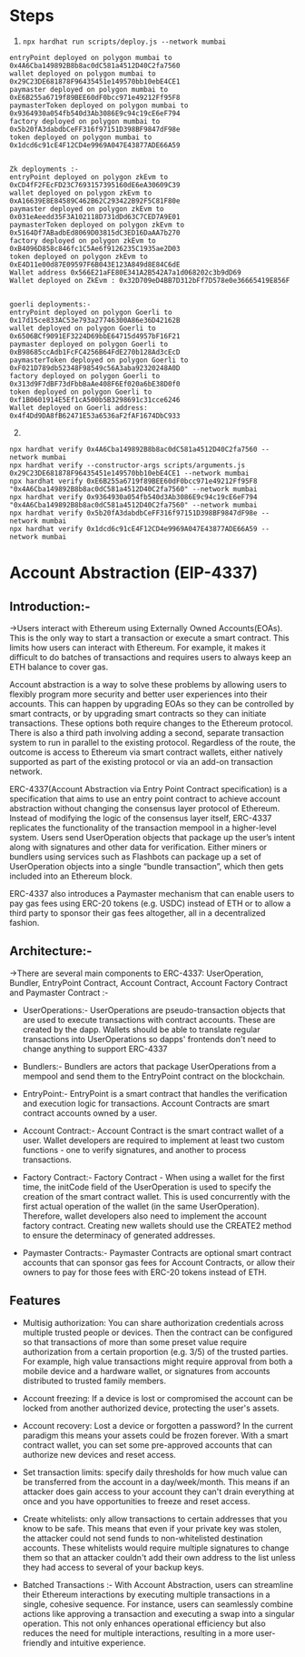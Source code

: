 # Steps

1. `npx hardhat run scripts/deploy.js --network mumbai`

```
entryPoint deployed on polygon mumbai to 0x4A6Cba149892B8b8ac0dC581a4512D40C2fa7560
wallet deployed on polygon mumbai to 0x29C23DE681878F96435451e149570bb10ebE4CE1
paymaster deployed on polygon mumbai to 0xE6B255a6719f89BEE60dF0bcc971e49212Ff95F8
paymasterToken deployed on polygon mumbai to 0x9364930a054fb540d3Ab3086E9c94c19cE6eF794
factory deployed on polygon mumbai to 0x5b20fA3dabdbCeFF316f97151D398BF9847dF98e
token deployed on polygon mumbai to 0x1dcd6c91cE4F12CD4e9969A047E43877ADE66A59


Zk deployments :-
entryPoint deployed on polygon zkEvm to 0xCD4fF2FEcFD23C7693157395160dE6eA30609C39
wallet deployed on polygon zkEvm to 0xA16639E8E84589C462B62C293422B92F5C81F80e
paymaster deployed on polygon zkEvm to 0x031eAeedd35F3A102118D731dDd63C7CED7A9E01
paymasterToken deployed on polygon zkEvm to 0x5164Df7ABadbEd8069D03815dC3ED16DaAA7b270
factory deployed on polygon zkEvm to 0xB4096D858c846fc1C5Ae6f9126235C1935ae2D03
token deployed on polygon zkEvm to 0xE4D11e00d87E09597F6B043E123A849d8E84C6dE
Wallet address 0x566E21aFE80E341A2B542A7a1d068202c3b9dD69
Wallet deployed on ZkEvm : 0x32D709eD4BB7D312bFf7D578e0e36665419E856F


goerli deployments:-
entryPoint deployed on polygon Goerli to 0x17d15ce833AC53e793a27746300A86e36D42162B
wallet deployed on polygon Goerli to 0x6506BCf9091EF3224D69bbE64715d4957bF16F21
paymaster deployed on polygon Goerli to 0xB98685ccAdb1FcFC4256B64FdE270b128Ad3cEcD
paymasterToken deployed on polygon Goerli to 0xF021D789db52348F98549c56A3aba92320248A0D
factory deployed on polygon Goerli to 0x313d9F7dBF73dFbbBaAe408F6Ef020a6bE38D0f0
token deployed on polygon Goerli to 0xf1B0601914E5Ef1cA500b5B3298691c31cce6246
Wallet deployed on Goerli address: 0x4f4Dd9DA8fB62471E53a6536aF2fAF1674DbC933
```

2.

```
npx hardhat verify 0x4A6Cba149892B8b8ac0dC581a4512D40C2fa7560 --network mumbai
npx hardhat verify --constructor-args scripts/arguments.js 0x29C23DE681878F96435451e149570bb10ebE4CE1 --network mumbai
npx hardhat verify 0xE6B255a6719f89BEE60dF0bcc971e49212Ff95F8 "0x4A6Cba149892B8b8ac0dC581a4512D40C2fa7560" --network mumbai
npx hardhat verify 0x9364930a054fb540d3Ab3086E9c94c19cE6eF794 "0x4A6Cba149892B8b8ac0dC581a4512D40C2fa7560" --network mumbai
npx hardhat verify 0x5b20fA3dabdbCeFF316f97151D398BF9847dF98e --network mumbai
npx hardhat verify 0x1dcd6c91cE4F12CD4e9969A047E43877ADE66A59 --network mumbai
```

# Account Abstraction (EIP-4337)

## Introduction:-

->Users interact with Ethereum using Externally Owned Accounts(EOAs). This is the only way to start a transaction or execute a smart contract. This limits how users can interact with Ethereum. For example, it makes it difficult to do batches of transactions and requires users to always keep an ETH balance to cover gas.

Account abstraction is a way to solve these problems by allowing users to flexibly program more security and better user experiences into their accounts. This can happen by upgrading EOAs so they can be controlled by smart contracts, or by upgrading smart contracts so they can initiate transactions. These options both require changes to the Ethereum protocol. There is also a third path involving adding a second, separate transaction system to run in parallel to the existing protocol. Regardless of the route, the outcome is access to Ethereum via smart contract wallets, either natively supported as part of the existing protocol or via an add-on transaction network.

ERC-4337(Account Abstraction via Entry Point Contract specification) is a specification that aims to use an entry point contract to achieve account abstraction without changing the consensus layer protocol of Ethereum.
Instead of modifying the logic of the consensus layer itself, ERC-4337 replicates the functionality of the transaction mempool in a higher-level system. Users send UserOperation objects that package up the user’s intent along with signatures and other data for verification. Either miners or bundlers using services such as Flashbots can package up a set of UserOperation objects into a single “bundle transaction”, which then gets included into an Ethereum block.

ERC-4337 also introduces a Paymaster mechanism that can enable users to pay gas fees using ERC-20 tokens (e.g. USDC) instead of ETH or to allow a third party to sponsor their gas fees altogether, all in a decentralized fashion.

## Architecture:-

->There are several main components to ERC-4337: UserOperation, Bundler, EntryPoint Contract, Account Contract, Account Factory Contract and Paymaster Contract :-

- UserOperations:- UserOperations are pseudo-transaction objects that are used to execute transactions with contract accounts. These are created by the dapp. Wallets should be able to translate regular transactions into UserOperations so dapps' frontends don't need to change anything to support ERC-4337

- Bundlers:- Bundlers are actors that package UserOperations from a mempool and send them to the EntryPoint contract on the blockchain.

- EntryPoint:- EntryPoint is a smart contract that handles the verification and execution logic for transactions. Account Contracts are smart contract accounts owned by a user.

- Account Contract:- Account Contract is the smart contract wallet of a user. Wallet developers are required to implement at least two custom functions - one to verify signatures, and another to process transactions.

- Factory Contract:- Factory Contract - When using a wallet for the first time, the initCode field of the UserOperation is used to specify the creation of the smart contract wallet. This is used concurrently with the first actual operation of the wallet (in the same UserOperation). Therefore, wallet developers also need to implement the account factory contract. Creating new wallets should use the CREATE2 method to ensure the determinacy of generated addresses.
- Paymaster Contracts:- Paymaster Contracts are optional smart contract accounts that can sponsor gas fees for Account Contracts, or allow their owners to pay for those fees with ERC-20 tokens instead of ETH.

## Features

- Multisig authorization: You can share authorization credentials across multiple trusted people or devices. Then the contract can be configured so that transactions of more than some preset value require authorization from a certain proportion (e.g. 3/5) of the trusted parties. For example, high value transactions might require approval from both a mobile device and a hardware wallet, or signatures from accounts distributed to trusted family members.

- Account freezing: If a device is lost or compromised the account can be locked from another authorized device, protecting the user's assets.

- Account recovery: Lost a device or forgotten a password? In the current paradigm this means your assets could be frozen forever. With a smart contract wallet, you can set some pre-approved accounts that can authorize new devices and reset access.
- Set transaction limits: specify daily thresholds for how much value can be transferred from the account in a day/week/month. This means if an attacker does gain access to your account they can't drain everything at once and you have opportunities to freeze and reset access.

- Create whitelists: only allow transactions to certain addresses that you know to be safe. This means that even if your private key was stolen, the attacker could not send funds to non-whitelisted destination accounts. These whitelists would require multiple signatures to change them so that an attacker couldn't add their own address to the list unless they had access to several of your backup keys.

- Batched Transactions :- With Account Abstraction, users can streamline their Ethereum interactions by executing multiple transactions in a single, cohesive sequence. For instance, users can seamlessly combine actions like approving a transaction and executing a swap into a singular operation. This not only enhances operational efficiency but also reduces the need for multiple interactions, resulting in a more user-friendly and intuitive experience.
